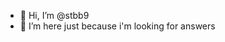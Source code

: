 - 👋 Hi, I’m @stbb9
- 👀 I’m here just because i'm looking for answers 

<!---
stbb9/stbb9 is a ✨ special ✨ repository because its `README.md` (this file) appears on your GitHub profile.
You can click the Preview link to take a look at your changes.
--->

